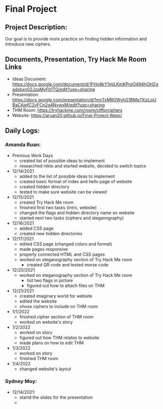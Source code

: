 # Final Project

## Project Description:
  Our goal is to provide more practice on finding hidden information and introduce new ciphers.

## Documents, Presentation, Try Hack Me Room Links
* Ideas Document: https://docs.google.com/document/d/1FHo6kY1mjLKmKPrqO494hOHZgadxbxn02JzaMvFb1TQ/edit?usp=sharing
* Presentation: https://docs.google.com/presentation/d/1mnTxMR0WyhG1BMe7XizLpUBaCAjefC2vFCn2q4NvwxM/edit?usp=sharing
* THM Room: https://tryhackme.com/room/ctfforciphers
* Website: https://aruan20.github.io/Final-Project-Repo/

## Daily Logs:
### Amanda Ruan:
* Previous Work Days
  * created list of possible ideas to implement
  * researched nikto and started website, decided to switch topics
* 12/14/2021
  * added to the list of possible ideas to implement
  * created basic format of index and hello page of website
  * created hidden directory
  * tested to make sure website can be viewed
* 12/15/2021
  * created Try Hack Me room
  * finished first two tasks (intro, website)
  * changed the flags and hidden directory name on website
  * started next two tasks (ciphers and steganography)
* 12/16/2021
  * added CSS page
  * created new hidden directories
* 12/17/2021
  * edited CSS page (changed colors and format)
  * made pages responsive
  * properly connected HTML and CSS pages
  * worked on steganography section of Try Hack Me room
    * created QR code and tested morse code
* 12/20/2021
  * worked on steganography section of Try Hack Me room
    * hid two flags in picture
    * figured out how to attach files on THM
* 12/21/2021
  * created imaginary world for website
  * edited the website
  * chose ciphers to include on THM room
* 1/1/2022
  * finished cipher section of THM room
  * worked on website's story
* 1/2/2022
  * worked on story
  * figured out how THM relates to website
  * made plans on how to edit THM
* 1/3/2022
  * worked on story
  * finished THM room
* 1/4/2022
  * changed website's layout
### Sydney Moy:
* 12/14/2021:
  * startd the slides for the presentation
  *
